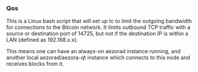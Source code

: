 ### Qos ###

This is a Linux bash script that will set up tc to limit the outgoing bandwidth for connections to the Bitcoin network. It limits outbound TCP traffic with a source or destination port of 14725, but not if the destination IP is within a LAN (defined as 192.168.x.x).

This means one can have an always-on aezorad instance running, and another local aezorad/aezora-qt instance which connects to this node and receives blocks from it.
